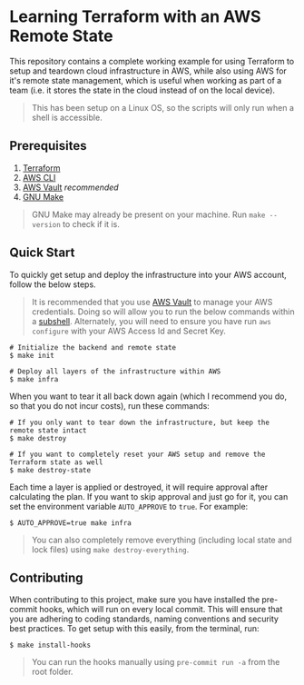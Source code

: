 # Learning Terraform with an AWS Remote State

This repository contains a complete working example for using Terraform to setup and teardown cloud infrastructure in AWS, while also using AWS for it's remote state management, which is useful when working as part of a team (i.e. it stores the state in the cloud instead of on the local device).

> This has been setup on a Linux OS, so the scripts will only run when a shell is accessible.

## Prerequisites

1. [Terraform](https://learn.hashicorp.com/tutorials/terraform/install-cli)
1. [AWS CLI](https://docs.aws.amazon.com/cli/latest/userguide/getting-started-install.html)
1. [AWS Vault](https://github.com/99designs/aws-vault) _recommended_
1. [GNU Make](https://www.gnu.org/software/make/)

> GNU Make may already be present on your machine. Run `make --version` to check if it is.

## Quick Start

To quickly get setup and deploy the infrastructure into your AWS account, follow the below steps.

> It is recommended that you use [AWS Vault](https://github.com/99designs/aws-vault) to manage your AWS credentials. Doing so will allow you to run the below commands within a [subshell](https://tldp.org/LDP/abs/html/subshells.html). Alternately, you will need to ensure you have run `aws configure` with your AWS Access Id and Secret Key.

```shell
# Initialize the backend and remote state
$ make init

# Deploy all layers of the infrastructure within AWS
$ make infra
```

When you want to tear it all back down again (which I recommend you do, so that you do not incur costs), run these commands:

```shell
# If you only want to tear down the infrastructure, but keep the remote state intact
$ make destroy

# If you want to completely reset your AWS setup and remove the Terraform state as well
$ make destroy-state
```

Each time a layer is applied or destroyed, it will require approval after calculating the plan. If you want to skip approval and just go for it, you can set the environment variable `AUTO_APPROVE` to `true`. For example:

```shell
$ AUTO_APPROVE=true make infra
```

> You can also completely remove everything (including local state and lock files) using `make destroy-everything`.

## Contributing

When contributing to this project, make sure you have installed the pre-commit hooks, which will run on every local commit. This will ensure that you are adhering to coding standards, naming conventions and security best practices. To get setup with this easily, from the terminal, run:

```shell
$ make install-hooks
```

> You can run the hooks manually using `pre-commit run -a` from the root folder.
